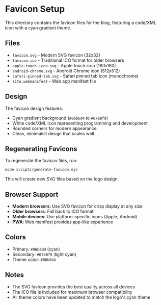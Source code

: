 # Favicon Setup

This directory contains the favicon files for the blog, featuring a code/XML icon with a cyan gradient theme.

## Files

- `favicon.svg` - Modern SVG favicon (32x32)
- `favicon.ico` - Traditional ICO format for older browsers
- `apple-touch-icon.svg` - Apple touch icon (180x180)
- `android-chrome.svg` - Android Chrome icon (512x512)
- `safari-pinned-tab.svg` - Safari pinned tab icon (monochrome)
- `site.webmanifest` - Web app manifest file

## Design

The favicon design features:

- Cyan gradient background (`#06b6d4` to `#67e8f9`)
- White code/XML icon representing programming and development
- Rounded corners for modern appearance
- Clean, minimalist design that scales well

## Regenerating Favicons

To regenerate the favicon files, run:

```bash
node scripts/generate-favicon.mjs
```

This will create new SVG files based on the logo design.

## Browser Support

- **Modern browsers**: Use SVG favicon for crisp display at any size
- **Older browsers**: Fall back to ICO format
- **Mobile devices**: Use platform-specific icons (Apple, Android)
- **PWA**: Web manifest provides app-like experience

## Colors

- Primary: `#06b6d4` (cyan)
- Secondary: `#67e8f9` (light cyan)
- Theme color: `#06b6d4`

## Notes

- The SVG favicon provides the best quality across all devices
- The ICO file is included for maximum browser compatibility
- All theme colors have been updated to match the logo's cyan theme
